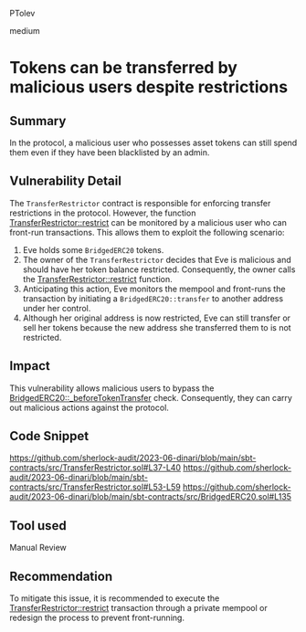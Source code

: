 PTolev

medium

# Tokens can be transferred by malicious users despite restrictions

## Summary
In the protocol, a malicious user who possesses asset tokens can still spend them even if they have been blacklisted by an admin.

## Vulnerability Detail
The `TransferRestrictor` contract is responsible for enforcing transfer restrictions in the protocol. However, the function [TransferRestrictor::restrict](https://github.com/sherlock-audit/2023-06-dinari/blob/main/sbt-contracts/src/TransferRestrictor.sol#L37-L40) can be monitored by a malicious user who can front-run transactions. This allows them to exploit the following scenario:
1. Eve holds some `BridgedERC20` tokens.
2. The owner of the `TransferRestrictor` decides that Eve is malicious and should have her token balance restricted. Consequently, the owner calls the [TransferRestrictor::restrict](https://github.com/sherlock-audit/2023-06-dinari/blob/main/sbt-contracts/src/TransferRestrictor.sol#L37-L40) function.
3. Anticipating this action, Eve monitors the mempool and front-runs the transaction by initiating a `BridgedERC20::transfer` to another address under her control.
4. Although her original address is now restricted, Eve can still transfer or sell her tokens because the new address she transferred them to is not restricted.

## Impact
This vulnerability allows malicious users to bypass the [BridgedERC20::_beforeTokenTransfer](https://github.com/sherlock-audit/2023-06-dinari/blob/main/sbt-contracts/src/BridgedERC20.sol#L135) check. Consequently, they can carry out malicious actions against the protocol.

## Code Snippet
https://github.com/sherlock-audit/2023-06-dinari/blob/main/sbt-contracts/src/TransferRestrictor.sol#L37-L40
https://github.com/sherlock-audit/2023-06-dinari/blob/main/sbt-contracts/src/TransferRestrictor.sol#L53-L59
https://github.com/sherlock-audit/2023-06-dinari/blob/main/sbt-contracts/src/BridgedERC20.sol#L135

## Tool used
Manual Review

## Recommendation
To mitigate this issue, it is recommended to execute the [TransferRestrictor::restrict](https://github.com/sherlock-audit/2023-06-dinari/blob/main/sbt-contracts/src/TransferRestrictor.sol#L37-L40) transaction through a private mempool or redesign the process to prevent front-running.